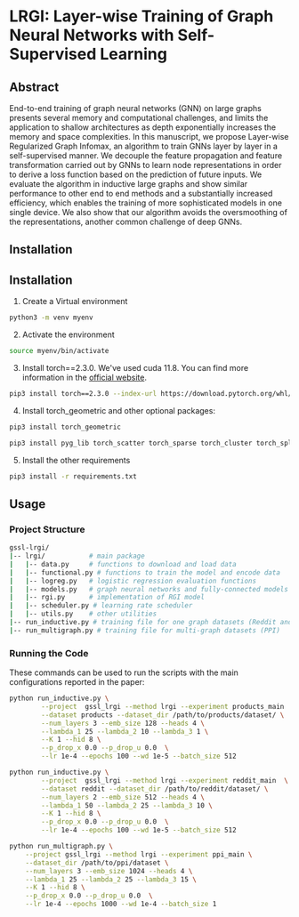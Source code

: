 # LRGI: Layer-wise Training of Graph Neural Networks with Self-Supervised Learning

## Abstract

End-to-end training of graph neural networks (GNN) on large graphs presents several memory and computational challenges, and limits the application to shallow architectures as depth exponentially increases the memory and space complexities. In this manuscript, we propose Layer-wise Regularized Graph Infomax, an algorithm to train GNNs layer by layer in a self-supervised manner. We decouple the feature propagation and feature transformation carried out by GNNs to learn node representations in order to derive a loss function based on the prediction of future inputs. We evaluate the algorithm in inductive large graphs and show similar performance to other end to end methods and a substantially increased efficiency, which enables the training of more sophisticated models in one single device. We also show that our algorithm avoids the oversmoothing of the representations, another common challenge of deep GNNs.

## Installation

## Installation

1. Create a Virtual environment
```bash
python3 -m venv myenv
```

2. Activate the environment
```bash
source myenv/bin/activate
```

3. Install torch==2.3.0. We've used cuda 11.8. You can find more information in the [official website](https://pytorch.org/get-started/locally/).
```bash
pip3 install torch==2.3.0 --index-url https://download.pytorch.org/whl/cu118
```

4. Install torch_geometric and other optional packages:
```bash
pip3 install torch_geometric

pip3 install pyg_lib torch_scatter torch_sparse torch_cluster torch_spline_conv -f https://data.pyg.org/whl/torch-2.3.0+cu118.html
```

5. Install the other requirements
```bash
pip3 install -r requirements.txt
```


## Usage

### Project Structure
```bash
gssl-lrgi/
|-- lrgi/           # main package
|   |-- data.py     # functions to download and load data
|   |-- functional.py # functions to train the model and encode data
|   |-- logreg.py   # logistic regression evaluation functions
|   |-- models.py   # graph neural networks and fully-connected models
|   |-- rgi.py      # implementation of RGI model
|   |-- scheduler.py # learning rate scheduler
|   |-- utils.py    # other utilities
|-- run_inductive.py # training file for one graph datasets (Reddit and ogbn-products)
|-- run_multigraph.py # training file for multi-graph datasets (PPI)
```
### Running the Code

These commands can be used to run the scripts with the main configurations reported in the paper:

```bash
python run_inductive.py \
        --project  gssl_lrgi --method lrgi --experiment products_main  \
        --dataset products --dataset_dir /path/to/products/dataset/ \
        --num_layers 3 --emb_size 128 --heads 4 \
        --lambda_1 25 --lambda_2 10 --lambda_3 1 \
        --K 1 --hid 8 \
        --p_drop_x 0.0 --p_drop_u 0.0  \
        --lr 1e-4 --epochs 100 --wd 1e-5 --batch_size 512
```

```bash
python run_inductive.py \
        --project  gssl_lrgi --method lrgi --experiment reddit_main  \
        --dataset reddit --dataset_dir /path/to/reddit/dataset/ \
        --num_layers 2 --emb_size 512 --heads 4 \
        --lambda_1 50 --lambda_2 25 --lambda_3 10 \
        --K 1 --hid 8 \
        --p_drop_x 0.0 --p_drop_u 0.0  \
        --lr 1e-4 --epochs 100 --wd 1e-5 --batch_size 512
```

```bash
python run_multigraph.py \
    --project gssl_lrgi --method lrgi --experiment ppi_main \
    --dataset_dir /path/to/ppi/dataset \
    --num_layers 3 --emb_size 1024 --heads 4 \
    --lambda_1 25 --lambda_2 25 --lambda_3 15 \
    --K 1 --hid 8 \
    --p_drop_x 0.0 --p_drop_u 0.0  \
    --lr 1e-4 --epochs 1000 --wd 1e-4 --batch_size 1
```



